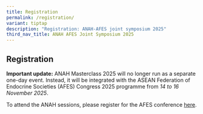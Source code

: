 ```yaml
---
title: Registration
permalink: /registration/
variant: tiptap
description: "Registration: ANAH-AFES joint symposium 2025"
third_nav_title: ANAH AFES Joint Symposium 2025
---
```

<h2>Registration</h2>
<p><strong>Important update:</strong> ANAH Masterclass 2025 will no longer
run as a separate one-day event. Instead, it will be integrated with the
ASEAN Federation of Endocrine Societies (AFES) Congress 2025 programme
from <em>14 to 16 November 2025</em>.</p>
<p>To attend the ANAH sessions, please register for the AFES conference
<a href="https://afes2025vietnam.com/en/registerinfo/" rel="noopener nofollow" target="_blank">here</a>.</p>
<p></p>
<p></p>